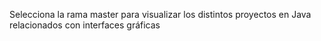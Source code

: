 Selecciona la rama master para visualizar los distintos proyectos en Java relacionados con interfaces gráficas
